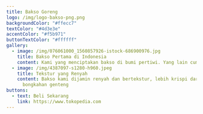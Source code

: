 ```yaml
---
title: Bakso Goreng
logo: /img/logo-bakso-png.png
backgroundColor: "#ffecc7"
textColor: "#4d3e3e"
accentColor: "#f5b971"
buttonTextColor: "#ffffff"
gallery:
  - image: /img/076061000_1560857926-istock-686900976.jpg
    title: Bakso Pertama di Indonesia
    content: Kami yang menciptakan bakso di bumi pertiwi. Yang lain cuma ikutan.
  - image: /img/4387097-s1280-h960.jpeg
    title: Tekstur yang Renyah
    content: Bakso kami dijamin renyah dan bertekstur, lebih krispi daripada
      bongkahan genteng
buttons:
  - text: Beli Sekarang
    link: https://www.tokopedia.com
---
```

